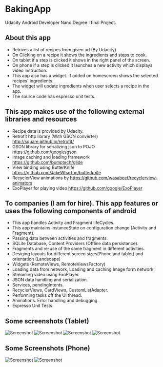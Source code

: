 # BakingApp
Udacity Android Developer Nano Degree I final Project.

About this app
--------------
* Retrives a list of recipes from given url (By Udacity).
* On Clicking on a recipe it shows the ingredients and steps to cook.
* On tablet if a step is clicked it shows in the right panel of the screen.
* On phone if a step is clicked it launches a new activity which displays video instruction.
* This app also has a widget. If added on homescreen shows the selected recipes' ingredients.
* The widget will update ingredients when user selects a recipe in the app.
* The source code has espresso unit tests.

This app makes use of the following external libraries and resources
--------------------------------------------------------------------
* Recipe data is provided by Udacity.
* Retrofit http library (With GSON converter) http://square.github.io/retrofit/
* GSON library for serializing json to POJO https://github.com/google/gson 
* Image caching and loading framework https://github.com/bumptech/glide 
* View binding using ButterKnife https://github.com/JakeWharton/butterknife
* RecyclerView animations by https://github.com/wasabeef/recyclerview-animators
* ExoPlayer for playing video https://github.com/google/ExoPlayer

To companies (I am for hire). This app features or uses the following components of android
--------------------------------------------------------------------------------------------
* This app handles Activity and Fragment lifeCycles.
* This app maintains instanceState on configuration change (Activity and Fragment).
* Passing data between activities and fragments.
* SQLite Database, Content Providers (Offline data persistance).
* Fragments and re-use of the same fragment in different activities.
* Desiging layouts for different screen sizes(Phone and tablet) and orientation (Landscape)
* Widgets (RemoteViews, RemoteViewsFactory)
* Loading data from network, Loading and caching Image form network.
* Streaming video using ExoPlayer.
* JSON data handling and serialization.
* Services, pendingIntents.
* RecyclerViews, CardViews, CustomListAdapter.
* Performing tasks off the UI thread.
* Animations. Error handling and debugging.
* Espresso Unit Tests.

Some screenshots (Tablet)
-------------------------
![Screenshot](https://i.imgur.com/IMztPc3.png)
![Screenshot](https://i.imgur.com/Rf0YAak.png)
![Screenshot](https://i.imgur.com/59lx6fy.png)
![Screenshot](https://i.imgur.com/6CaUI6r.png)

Some Screenshots (Phone)
------------------------
![Screenshot](https://i.imgur.com/uuim09J.jpg)
![Screenshot](https://i.imgur.com/XgFjm0E.jpg)
